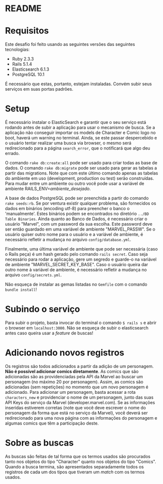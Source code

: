 # README

# Requisitos

Este desafio foi feito usando as seguintes versões das seguintes tecnologias:

* Ruby 2.3.3
* Rails 5.1.4
* Elasticsearch 6.1.3
* PostgreSQL 10.1

É necessário que estas, portanto, estejam instaladas. Convém subir seus serviços em suas portas padrões.

# Setup

É necessário instalar o ElasticSearch e garantir que o seu serviço está rodando antes de subir a aplicação para usar o mecanismo de busca. Se a aplicação não conseguir importar os models de Character e Comic logo no boot, haverá um warning no terminal. Ainda, se este passar despercebido e o usuário tentar realizar uma busca via browser, o mesmo será redirecionado para a página ``search_error``, que o notificará que algo deu errado.

O comando ``rake db:create:all`` pode ser usado para criar todas as base de dados. O comando ``rake db:migrate`` pode ser usado para gerar as tabelas a partir das migrations. Note que com este último comando apenas as tabelas do ambiente em uso (development, production ou test) serão construídas. Para mudar entre um ambiente ou outro você pode usar a variável de ambiente RAILS_ENV=*ambiente_desejado*.

A base de dados PostgreSQL pode ser preenchida a partir do comando ``rake seeds:rb``. Se por ventura existir qualquer problema, são fornecidos os dados em binários (encoding utf-8) para preencher o banco o 'manualmente'. Estes binários podem se encontrados no diretório ``../BD Table Binaries``.
Ainda quanto ao Banco de Dados, é necessário criar o usuário "Marvel", com um password da sua escolha. Este password deve ser então guardado em uma variável de ambiente "MARVEL_PASSW". Se o usuário quiser outro nome para o usuário e a variável de ambiente, é necessário refletir a mudança no arquivo ``config/database.yml``.

Finalmente, uma última variável de ambiente que pode ser necessária (caso o Rails peça) é um hash gerado pelo comando
``rails secret``. Caso seja necessário para rodar a aplicação, gere um segredo e guarde-o na variável de ambiente
"MARVEL_SECRET_KEY_BASE". Caso o usuário queira dar outro nome à variável de ambiente, é necessário refletir a mudança
no arquivo ``config/secrets.yml``.

Não esqueça de instalar as gemas listadas no ``Gemfile`` com o comando ``bundle install``!

# Subindo o serviço

Para subir o projeto, basta invocar do terminal o comando ``$ rails s`` e abrir o browser em ``localhost:3000``. Não se esqueça de subir o elasticsearch antes caso queira usar a *feature* de buscas!

# Adicionando novos registros

Os registros são todos adicionados a partir da adição de um personagem. **Não é possível adicionar comics diretamente**. As comics que são adicionadas são as providenciadas pela API da Marvel ao buscar um personagem (no máximo 20 por personagem). Assim, as comics são adicionadas (sem repetições) no momento que um novo personagem é adicionado. Para adicionar um personagem, basta acessar a rota ``characters_new`` e providenciar o nome de um personagem, junto das suas API Keys do serviço da Marvel (developer.marvel.com). Se as informações inseridas estiverem corretas (note que você deve escrever o nome do personagem da forma que está no serviço da Marvel), você deverá ser redirecionado para uma nova página com as informações do personagem e algumas comics que têm a participação deste.

# Sobre as buscas

As buscas são feitas de tal forma que os termos usados são procurados tanto nos objetos do tipo "Character" quanto nos objetos do tipo "Comics". Quando a busca termina, são apresentados separadamente todos os registros de cada um dos tipos que tiveram um *match* com os termos usados.
